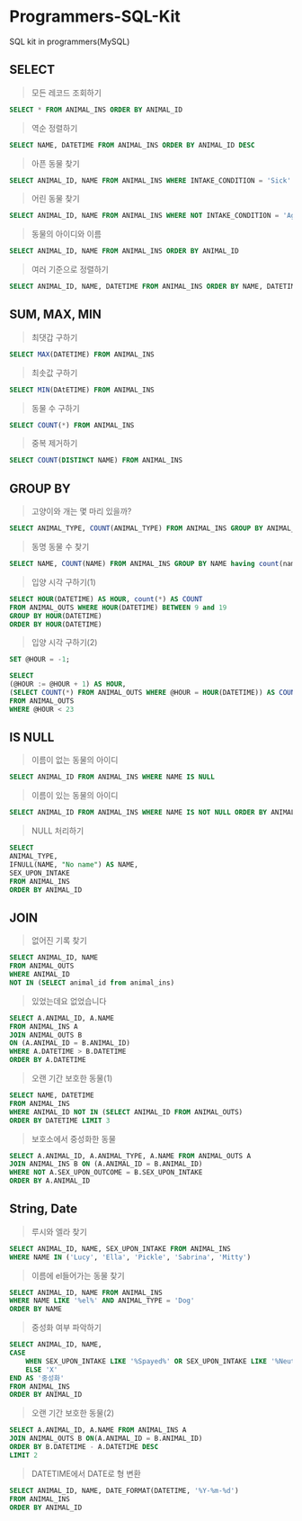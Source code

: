 # Programmers-SQL-Kit
SQL kit in programmers(MySQL)

## SELECT
> 모든 레코드 조회하기
```SQL
SELECT * FROM ANIMAL_INS ORDER BY ANIMAL_ID
```
> 역순 정렬하기
```SQL
SELECT NAME, DATETIME FROM ANIMAL_INS ORDER BY ANIMAL_ID DESC
```
> 아픈 동물 찾기
```SQL
SELECT ANIMAL_ID, NAME FROM ANIMAL_INS WHERE INTAKE_CONDITION = 'Sick' ORDER BY ANIMAL_ID
```
> 어린 동물 찾기
```SQL
SELECT ANIMAL_ID, NAME FROM ANIMAL_INS WHERE NOT INTAKE_CONDITION = 'Aged' ORDER BY ANIMAL_ID
```

> 동물의 아이디와 이름
```SQL
SELECT ANIMAL_ID, NAME FROM ANIMAL_INS ORDER BY ANIMAL_ID
```

> 여러 기준으로 정렬하기
```SQL
SELECT ANIMAL_ID, NAME, DATETIME FROM ANIMAL_INS ORDER BY NAME, DATETIME DESC
```
## SUM, MAX, MIN
> 최댓갑 구하기
```SQL
SELECT MAX(DATETIME) FROM ANIMAL_INS
```
> 최솟값 구하기
```SQL
SELECT MIN(DAtETIME) FROM ANIMAL_INS
```
> 동물 수 구하기
```SQL
SELECT COUNT(*) FROM ANIMAL_INS
```
> 중복 제거하기
```SQL
SELECT COUNT(DISTINCT NAME) FROM ANIMAL_INS
```

## GROUP BY
> 고양이와 개는 몇 마리 있을까?
```SQL
SELECT ANIMAL_TYPE, COUNT(ANIMAL_TYPE) FROM ANIMAL_INS GROUP BY ANIMAL_TYPE ORDER BY ANIMAL_TYPE
```

> 동명 동물 수 찾기
```SQL
SELECT NAME, COUNT(NAME) FROM ANIMAL_INS GROUP BY NAME having count(name) >= 2 ORDER BY NAME
```


> 입양 시각 구하기(1)
```SQL
SELECT HOUR(DATETIME) AS HOUR, count(*) AS COUNT 
FROM ANIMAL_OUTS WHERE HOUR(DATETIME) BETWEEN 9 and 19
GROUP BY HOUR(DATETIME)
ORDER BY HOUR(DATETIME)
```


> 입양 시각 구하기(2)
```SQL
SET @HOUR = -1;

SELECT 
(@HOUR := @HOUR + 1) AS HOUR,
(SELECT COUNT(*) FROM ANIMAL_OUTS WHERE @HOUR = HOUR(DATETIME)) AS COUNT
FROM ANIMAL_OUTS
WHERE @HOUR < 23
```

## IS NULL
> 이름이 없는 동물의 아이디
```SQL
SELECT ANIMAL_ID FROM ANIMAL_INS WHERE NAME IS NULL
```
> 이름이 있는 동물의 아이디
```SQL
SELECT ANIMAL_ID FROM ANIMAL_INS WHERE NAME IS NOT NULL ORDER BY ANIMAL_ID
```

> NULL 처리하기
```SQL
SELECT
ANIMAL_TYPE,
IFNULL(NAME, "No name") AS NAME,
SEX_UPON_INTAKE
FROM ANIMAL_INS
ORDER BY ANIMAL_ID
```

## JOIN
> 없어진 기록 찾기
```SQL
SELECT ANIMAL_ID, NAME
FROM ANIMAL_OUTS 
WHERE ANIMAL_ID 
NOT IN (SELECT animal_id from animal_ins)
```
> 있었는데요 없었습니다
```SQL
SELECT A.ANIMAL_ID, A.NAME 
FROM ANIMAL_INS A
JOIN ANIMAL_OUTS B
ON (A.ANIMAL_ID = B.ANIMAL_ID)
WHERE A.DATETIME > B.DATETIME 
ORDER BY A.DATETIME
```
> 오랜 기간 보호한 동물(1)
```SQL
SELECT NAME, DATETIME 
FROM ANIMAL_INS 
WHERE ANIMAL_ID NOT IN (SELECT ANIMAL_ID FROM ANIMAL_OUTS)
ORDER BY DATETIME LIMIT 3
```
> 보호소에서 중성화한 동물
```SQL
SELECT A.ANIMAL_ID, A.ANIMAL_TYPE, A.NAME FROM ANIMAL_OUTS A
JOIN ANIMAL_INS B ON (A.ANIMAL_ID = B.ANIMAL_ID) 
WHERE NOT A.SEX_UPON_OUTCOME = B.SEX_UPON_INTAKE
ORDER BY A.ANIMAL_ID
```

## String, Date
> 루시와 엘라 찾기
```SQL
SELECT ANIMAL_ID, NAME, SEX_UPON_INTAKE FROM ANIMAL_INS
WHERE NAME IN ('Lucy', 'Ella', 'Pickle', 'Sabrina', 'Mitty')
```
> 이름에 el들어가는 동물 찾기
```SQL
SELECT ANIMAL_ID, NAME FROM ANIMAL_INS 
WHERE NAME LIKE '%el%' AND ANIMAL_TYPE = 'Dog'
ORDER BY NAME
```
> 중성화 여부 파악하기
```SQL
SELECT ANIMAL_ID, NAME, 
CASE 
    WHEN SEX_UPON_INTAKE LIKE '%Spayed%' OR SEX_UPON_INTAKE LIKE '%Neutered%' THEN 'O'
    ELSE 'X' 
END AS '중성화'
FROM ANIMAL_INS
ORDER BY ANIMAL_ID
```

> 오랜 기간 보호한 동물(2)
```SQL
SELECT A.ANIMAL_ID, A.NAME FROM ANIMAL_INS A
JOIN ANIMAL_OUTS B ON(A.ANIMAL_ID = B.ANIMAL_ID)
ORDER BY B.DATETIME - A.DATETIME DESC 
LIMIT 2
```

> DATETIME에서 DATE로 형 변환
```SQL
SELECT ANIMAL_ID, NAME, DATE_FORMAT(DATETIME, '%Y-%m-%d') 
FROM ANIMAL_INS 
ORDER BY ANIMAL_ID
```
